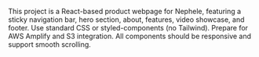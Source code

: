 <!-- Use this file to provide workspace-specific custom instructions to Copilot. For more details, visit https://code.visualstudio.com/docs/copilot/copilot-customization#_use-a-githubcopilotinstructionsmd-file -->

This project is a React-based product webpage for Nephele, featuring a sticky navigation bar, hero section, about, features, video showcase, and footer. Use standard CSS or styled-components (no Tailwind). Prepare for AWS Amplify and S3 integration. All components should be responsive and support smooth scrolling.
